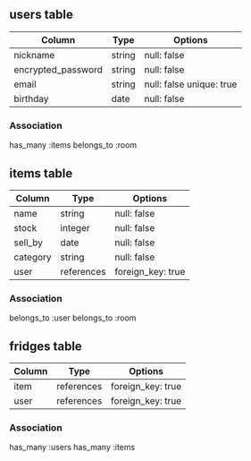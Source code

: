 ## users table

|Column|Type|Options|
|------|----|-------|
| nickname | string | null: false |
| encrypted_password | string | null: false |
| email | string | null: false unique: true |
| birthday | date | null: false |

### Association
has_many :items
belongs_to :room

## items table

|Column|Type|Options|
|------|----|-------|
| name | string | null: false |
| stock | integer | null: false |
| sell_by | date | null: false |
| category | string | null: false |
| user | references | foreign_key: true |

### Association
belongs_to :user
belongs_to :room

## fridges table

|Column|Type|Options|
|------|----|-------|
| item | references | foreign_key: true |
| user | references | foreign_key: true |


### Association
has_many :users
has_many :items 